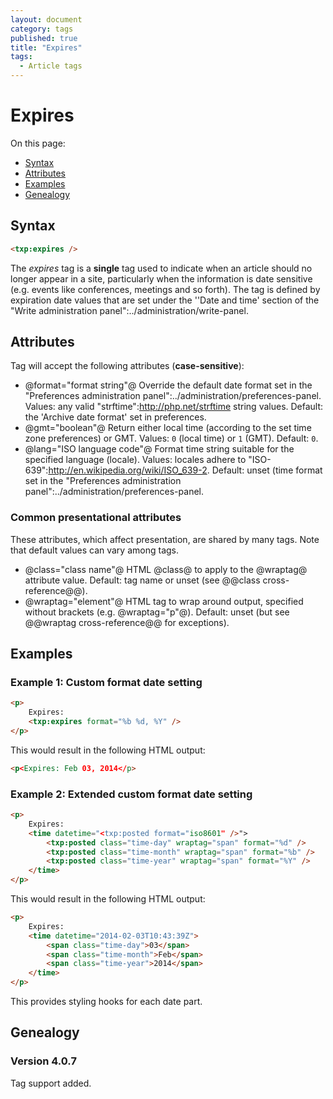 ```yaml
---
layout: document
category: tags
published: true
title: "Expires"
tags:
  - Article tags
---
```


# Expires

On this page:

* [Syntax](#user-content-syntax)
* [Attributes](#user-content-attributes)
* [Examples](#user-content-examples)
* [Genealogy](#user-content-genealogy)

## Syntax

```html
<txp:expires />
```

The *expires* tag is a __single__ tag used to indicate when an article should no longer appear in a site, particularly when the information is date sensitive (e.g. events like conferences, meetings and so forth). The tag is defined by expiration date values that are set under the ''Date and time' section of the "Write administration panel":../administration/write-panel.

## Attributes

Tag will accept the following attributes (**case-sensitive**):

* @format="format string"@
Override the default date format set in the "Preferences administration panel":../administration/preferences-panel.
Values: any valid "strftime":http://php.net/strftime string values.
Default: the 'Archive date format' set in preferences.
* @gmt="boolean"@
Return either local time (according to the set time zone preferences) or GMT.
Values: `0` (local time) or `1` (GMT).
Default: `0`.
* @lang="ISO language code"@
Format time string suitable for the specified language (locale).
Values: locales adhere to "ISO-639":http://en.wikipedia.org/wiki/ISO_639-2.
Default: unset (time format set in the "Preferences administration panel":../administration/preferences-panel.

### Common presentational attributes

These attributes, which affect presentation, are shared by many tags. Note that default values can vary among tags.

* @class="class name"@
HTML @class@ to apply to the @wraptag@ attribute value.
Default: tag name or unset (see @@class cross-reference@@).
* @wraptag="element"@
HTML tag to wrap around output, specified without brackets (e.g. @wraptag="p"@).
Default: unset (but see @@wraptag cross-reference@@ for exceptions).

## Examples

### Example 1: Custom format date setting

```html
<p>
    Expires:
    <txp:expires format="%b %d, %Y" />
</p>
```

This would result in the following HTML output:

```html
<p<Expires: Feb 03, 2014</p>
```

### Example 2: Extended custom format date setting

```html
<p>
    Expires:
    <time datetime="<txp:posted format="iso8601" />">
        <txp:posted class="time-day" wraptag="span" format="%d" />
        <txp:posted class="time-month" wraptag="span" format="%b" />
        <txp:posted class="time-year" wraptag="span" format="%Y" />
    </time>
</p>
```

This would result in the following HTML output:

```html
<p>
    Expires:
    <time datetime="2014-02-03T10:43:39Z">
        <span class="time-day">03</span>
        <span class="time-month">Feb</span>
        <span class="time-year">2014</span>
    </time>
</p>
```

This provides styling hooks for each date part.

## Genealogy

### Version 4.0.7

Tag support added.
